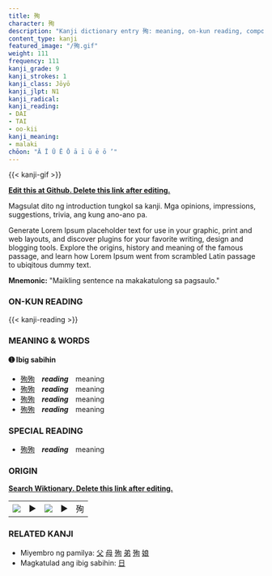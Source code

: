 ```yaml
---
title: 殉
character: 殉
description: "Kanji dictionary entry 殉: meaning, on-kun reading, compounds, origin, related kanji"
content_type: kanji
featured_image: "/殉.gif"
weight: 111
frequency: 111
kanji_grade: 9
kanji_strokes: 1
kanji_class: Jōyō
kanji_jlpt: N1
kanji_radical: 
kanji_reading: 
- DAI
- TAI
- oo-kii
kanji_meaning:
- malaki
chōon: "Ā Ī Ū Ē Ō ā ī ū ē ō ’"
---
```

[//]: # (Don't edit the line below. Kanji animated GIF code is automatically generated.)
{{< kanji-gif >}}

[//]: # (Edit below this line.)

**[Edit this at Github. Delete this link after editing.](https://github.com/tim0g/tim/tree/main/content/kanji/殉/index.md)**

Magsulat dito ng introduction tungkol sa kanji. Mga opinions, impressions, suggestions, trivia, ang kung ano-ano pa.

Generate Lorem Ipsum placeholder text for use in your graphic, print and web layouts, and discover plugins for your favorite writing, design and blogging tools. Explore the origins, history and meaning of the famous passage, and learn how Lorem Ipsum went from scrambled Latin passage to ubiqitous dummy text.
 
**Mnemonic:** "Maikling sentence na makakatulong sa pagsaulo."

### ON-KUN READING

[//]: # (Don't edit the line below. ON-KUN READING code is automatically generated.)
{{< kanji-reading >}}

### MEANING & WORDS

#### ➊ **Ibig sabihin**
  - [殉](../殉)[殉](../殉)　***reading***　meaning
  - [殉](../殉)[殉](../殉)　***reading***　meaning
  - [殉](../殉)[殉](../殉)　***reading***　meaning
  - [殉](../殉)[殉](../殉)　***reading***　meaning

### SPECIAL READING
  - [殉](../殉)[殉](../殉)　***reading***　meaning

### ORIGIN

**[Search Wiktionary. Delete this link after editing.](https://wiktionary.org/wiki/殉)**
<table class="kanji-table"><tr><td>
<img src="60px-殉-bronze.svg.png">
</td><td>▶</td><td>
<img src="60px-殉-oracle.svg.png">
</td><td>▶</td>
<td class="kanji-origin">殉</td>
</tr></table>

### RELATED KANJI
- Miyembro ng pamilya: [父](../父) [母](../母) [殉](../殉) [弟](../弟) [殉](../殉) [娘](../娘)
- Magkatulad ang ibig sabihin: [日](../日)

